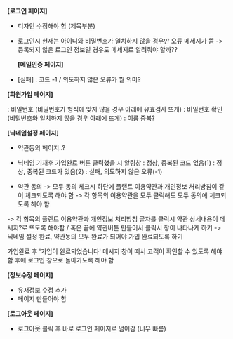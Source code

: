 **[로그인 페이지]**

- 디자인 수정해야 함 (제목부분)
- 로그인시 현재는 아이디와 비밀번호가 일치하지 않을 경우만 오류 메세지가 뜸
  -> 등록되지 않은 로그인 정보일 경우도 메세지로 알려줘야 할까??

  **[메일인증 페이지]**

- [실패]
  : 코드 -1 / 의도하지 않은 오류가 뭘 의미?

**[회원가입 페이지]**

: 비밀번호 (비밀번호가 형식에 맞지 않을 경우 아래에 유효검사 뜨게)
: 비밀번호 확인(비밀번호와 일치하지 않을 경우 아래에 뜨게)
: 이름 중복?

**[닉네임설정 페이지]**

- 약관동의 페이지..?

- 닉네임 기재후 가입완료 버튼 클릭했을 시 알림창
  : 정상, 중복된 코드 없음(1)
  : 정상, 중복된 코드가 있음(2)
  : 실패, 의도하지 않은 오류(-1)

- 약관 동의
  -> 모두 동의 체크시 하단에 플랜트 이용약관과 개인정보 처리방침이 같이 체크되도록 해야 함
  -> 각 항목의 이용약관을 모두 클릭해도 모두 동의에 체크되도록 해야 함

-> 각 항목의 플랜트 이용약관과 개인정보 처리방침 글자를 클릭시 약관 상세내용이 메세지?로 뜨도록 해야함 / 혹은 끝에 약관버튼 만들어서 클릭시 창이 나타나게 하기
-> 닉네임 설정 완료, 약관동의 모두 완료가 되어야 가입 완료되도록 하기

가입완료 후 '가입이 완료되었습니다' 메시지 창이 떠서 고객이 확인할 수 있도록 해야 함
후에 로그인 창으로 돌아가도록 해야 함

**[정보수정 페이지]**

- 유저정보 수정 추가
- 페이지 만들어야 함

**[로그아웃 페이지]**

- 로그아웃 클릭 후 바로 로그인 페이지로 넘어감 (너무 빠름)
